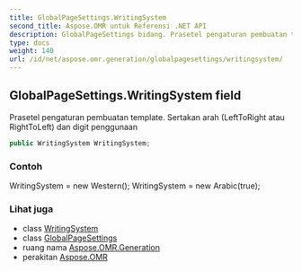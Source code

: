 ```yaml
---
title: GlobalPageSettings.WritingSystem
second_title: Aspose.OMR untuk Referensi .NET API
description: GlobalPageSettings bidang. Prasetel pengaturan pembuatan template. Sertakan arah LeftToRight atau RightToLeft dan digit penggunaan
type: docs
weight: 140
url: /id/net/aspose.omr.generation/globalpagesettings/writingsystem/
---
```

## GlobalPageSettings.WritingSystem field

Prasetel pengaturan pembuatan template. Sertakan arah (LeftToRight atau RightToLeft) dan digit penggunaan

```csharp
public WritingSystem WritingSystem;
```

### Contoh

WritingSystem = new Western(); WritingSystem = new Arabic(true);

### Lihat juga

* class [WritingSystem](../../../aspose.omr.generation.writingsystems/writingsystem/)
* class [GlobalPageSettings](../)
* ruang nama [Aspose.OMR.Generation](../../globalpagesettings/)
* perakitan [Aspose.OMR](../../../)


